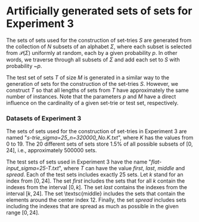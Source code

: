# Artificially generated sets of sets for Experiment 3

The sets of sets used for the construction of set-tries $S$ are generated from the collection of $N$ subsets of an alphabet $\Sigma$, where each subset is selected from $\mathcal{P}(\Sigma)$ uniformly at random, each by a given probability $p$. In other words, we traverse through all subsets of $\Sigma$ and add each set to $S$ with probability ~$p$.

The test set of sets $T$ of size $M$ is generated in a similar way to the generation of sets for the construction of the set-tries $S$. However, we construct $T$ so that all lengths of sets from $T$ have approximately the same number of instances. Note that the parameters $p$ and $M$ have a direct influence on the cardinality of a given set-trie or test set, respectively.

### Datasets of Experiment 3

The sets of sets used for the construction of set-tries in Experiment 3 are named "*s-trie_sigma=25_n=320000_No.K.txt*", where *K* has the values from 0 to 19. The 20 different sets of sets store $1.5\%$ of all possible subsets of $[0,24]$, i.e., approximately 500000 sets. 

The test sets of sets used in Experiment 3 have the name "*flat-input_sigma=25-T.txt*", where *T* can have the value *first*, *last*, *middle* and *spread*. Each of the test sets includes exactly 25 sets. Let $k$ stand for an index from $[0,24]$. The set *first* includes the sets that for all $k$ contain the indexes from the interval $[0,k]$. The set *last* contains the indexes from the interval $[k,24]$. The set \textsc{middle} includes the sets that contain the elements around the center index $12$. Finally, the set *spread* includes sets including the indexes that are spread as much as possible in the given range $[0,24]$. 